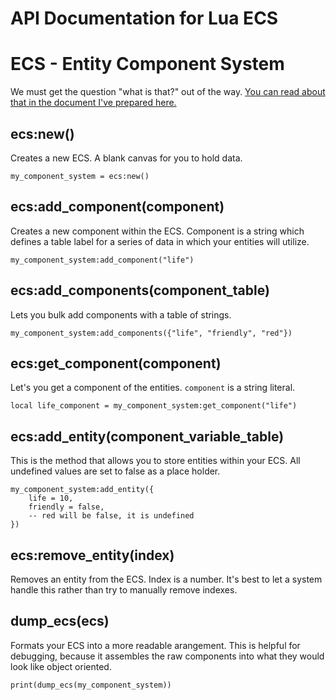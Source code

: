 # API Documentation for Lua ECS

# ECS - Entity Component System

We must get the question "what is that?" out of the way. [You can read about that in the document I've prepared here.](https://github.com/jordan4ibanez/lua_ecs/blob/main/api_documentation/what_is_ecs.md)


## ecs:new()

Creates a new ECS. A blank canvas for you to hold data.

```
my_component_system = ecs:new()
```

## ecs:add_component(component)

Creates a new component within the ECS. Component is a string which defines a table label for a series of data in which your entities will utilize.

```
my_component_system:add_component("life")
```

## ecs:add_components(component_table)

Lets you bulk add components with a table of strings.
```
my_component_system:add_components({"life", "friendly", "red"})
```

## ecs:get_component(component)

Let's you get a component of the entities. ``component`` is a string literal.

```
local life_component = my_component_system:get_component("life")
```

## ecs:add_entity(component_variable_table)

This is the method that allows you to store entities within your ECS. All undefined values are set to false as a place holder.

```
my_component_system:add_entity({
    life = 10,
    friendly = false,
    -- red will be false, it is undefined
})
```

## ecs:remove_entity(index)

Removes an entity from the ECS. Index is a number. It's best to let a system handle this rather than try to manually remove indexes.

## dump_ecs(ecs)

Formats your ECS into a more readable arangement. This is helpful for debugging, because it assembles the raw components into what they would look like object oriented.

```
print(dump_ecs(my_component_system))
```